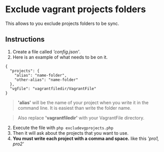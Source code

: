 # Exclude vagrant projects folders
This allows to you exclude projects folders to be sync.

## Instructions
1. Create a file called *'config.json'*.
1. Here is an example of what needs to be on it.
```
{
  "projects": {
    "alias": "name-folder",
    "other-alias": "name-folder"
  },
  "vgfile": "vagrantfiledir/VagrantFile"
}
```
> **'alias'** will be the name of your project when you write it in the command line.
> It is easiest than write the folder name.

> Also replace **'vagrantfiledir'** with your VagrantFile directory.

2. Execute the file with `php excludevgprojects.php`
3. Then it will ask about the projects that you want to use.
3. **You must write each project with a comma and space.** like this *'pro1, pro2'*
